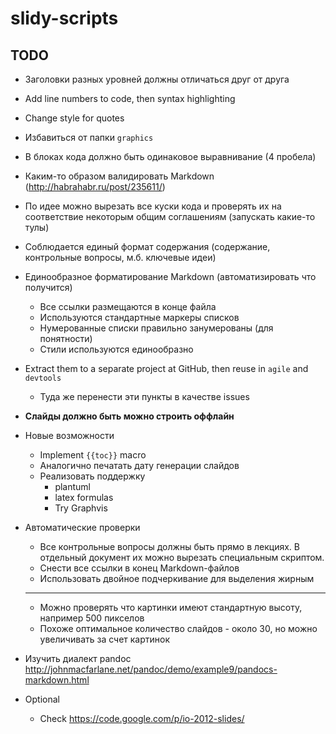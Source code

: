 # slidy-scripts

## TODO

 - Заголовки разных уровней должны отличаться друг от друга
 - Add line numbers to code, then syntax highlighting
 - Change style for quotes
 - Избавиться от папки `graphics`
 - В блоках кода должно быть одинаковое выравнивание (4 пробела)
 - Каким-то образом валидировать Markdown (<http://habrahabr.ru/post/235611/>)
 - По идее можно вырезать все куски кода и проверять их на соответствие некоторым общим соглашениям (запускать какие-то тулы)
 - Соблюдается единый формат содержания (содержание, контрольные вопросы, м.б. ключевые идеи)
 - Единообразное форматирование Markdown (автоматизировать что получится)
   - Все ссылки размещаются в конце файла
   - Используются стандартные маркеры списков
   - Нумерованные списки правильно занумерованы (для понятности)
   - Стили используются единообразно


  - Extract them to a separate project at GitHub,
    then reuse in `agile` and `devtools`
    - Туда же перенести эти пункты в качестве issues

  - __Слайды должно быть можно строить оффлайн__

  - Новые возможности
    - Implement `{{toc}}` macro
    - Аналогично печатать дату генерации слайдов
    - Реализовать поддержку
      - plantuml
      - latex formulas
      - Try Graphvis

  - Автоматические проверки
    - Все контрольные вопросы должны быть прямо в лекциях. В отдельный документ
      их можно вырезать специальным скриптом.
    - Снести все ссылки в конец Markdown-файлов
    - Использовать двойное подчеркивание для выделения жирным
    -----
    - Можно проверять что картинки имеют стандартную высоту, например 500 пикселов
    - Похоже оптимальное количество слайдов - около 30, но можно увеличивать за
      счет картинок

  - Изучить диалект pandoc <http://johnmacfarlane.net/pandoc/demo/example9/pandocs-markdown.html>
  - Optional
    - Check <https://code.google.com/p/io-2012-slides/>
